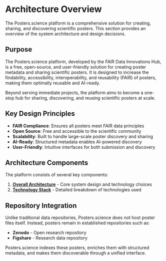 # Architecture Overview

The Posters.science platform is a comprehensive solution for creating, sharing, and discovering scientific posters. This section provides an overview of the system architecture and design decisions.

## Purpose

The Posters.science platform, developed by the FAIR Data Innovations Hub, is a free, open-source, and user-friendly solution for creating poster metadata and sharing scientific posters. It is designed to increase the findability, accessibility, interoperability, and reusability (FAIR) of posters, making them optimally reusable and AI-ready.

Beyond serving immediate projects, the platform aims to become a one-stop hub for sharing, discovering, and reusing scientific posters at scale.

## Key Design Principles

- **FAIR Compliance**: Ensures all posters meet FAIR data principles
- **Open Source**: Free and accessible to the scientific community
- **Scalability**: Built to handle large-scale poster discovery and sharing
- **AI-Ready**: Structured metadata enables AI-powered discovery
- **User-Friendly**: Intuitive interfaces for both submission and discovery

## Architecture Components

The platform consists of several key components:

1. **[Overall Architecture](./overall.md)** - Core system design and technology choices
2. **[Technology Stack](./tech-stack.md)** - Detailed breakdown of technologies used

## Repository Integration

Unlike traditional data repositories, Posters.science does not host poster files itself. Instead, posters remain in established repositories such as:

- **Zenodo** - Open research repository
- **Figshare** - Research data repository

Posters.science indexes these posters, enriches them with structured metadata, and makes them discoverable through a unified interface.
